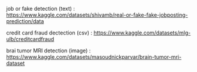 job or fake detection (text) : https://www.kaggle.com/datasets/shivamb/real-or-fake-fake-jobposting-prediction/data

credit card fraud dectection (csv)  : https://www.kaggle.com/datasets/mlg-ulb/creditcardfraud

brai tumor MRI detection (image) : https://www.kaggle.com/datasets/masoudnickparvar/brain-tumor-mri-dataset
